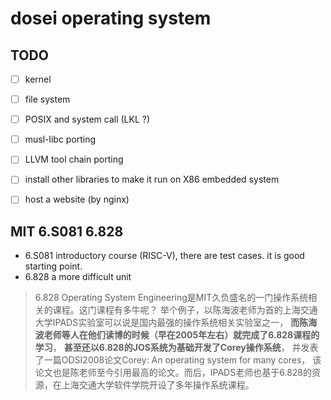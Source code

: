 # dosei operating system

## TODO
* [ ] kernel
* [ ] file system
* [ ] POSIX and system call (LKL ?)
* [ ] musl-libc porting 
* [ ] LLVM tool chain porting 
* [ ] install other libraries to make it run on X86 embedded system 
* [ ] host a website (by nginx)


## MIT 6.S081 6.828
* 6.S081    introductory course (RISC-V), there are test cases. it is good starting point.  
* 6.828     a more difficult unit 

> 6.828 Operating System Engineering是MIT久负盛名的一门操作系统相关的课程。这门课程有多牛呢？
> 举个例子，以陈海波老师为首的上海交通大学IPADS实验室可以说是国内最强的操作系统相关实验室之一，
> **而陈海波老师等人在他们读博的时候（早在2005年左右）就完成了6.828课程的学习**，
> **甚至还以6.828的JOS系统为基础开发了Corey操作系统**，
> 并发表了一篇ODSI2008论文Corey: An operating system for many cores，
> 该论文也是陈老师至今引用最高的论文。而后，IPADS老师也基于6.828的资源，在上海交通大学软件学院开设了多年操作系统课程。

